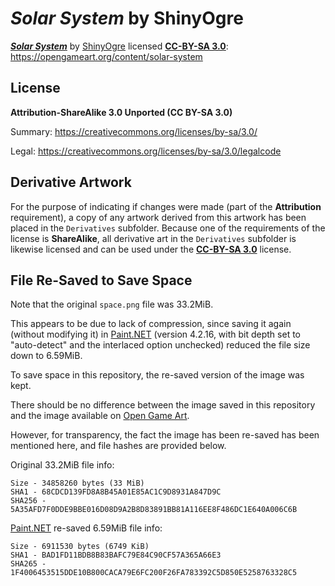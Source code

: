 # *Solar System* by ShinyOgre

[***Solar System***](https://opengameart.org/content/solar-system) by [ShinyOgre](https://opengameart.org/users/shinyogre) licensed [**CC-BY-SA 3.0**](https://creativecommons.org/licenses/by-sa/3.0/): https://opengameart.org/content/solar-system

## License
**Attribution-ShareAlike 3.0 Unported (CC BY-SA 3.0)**

Summary: https://creativecommons.org/licenses/by-sa/3.0/

Legal: https://creativecommons.org/licenses/by-sa/3.0/legalcode

## Derivative Artwork

For the purpose of indicating if changes were made (part of the **Attribution** requirement), a copy of any artwork derived from this artwork has been placed in the `Derivatives` subfolder. Because one of the requirements of the license is **ShareAlike**, all derivative art in the `Derivatives` subfolder is likewise licensed and can be used under the [**CC-BY-SA 3.0**](https://creativecommons.org/licenses/by-sa/3.0/) license.

## File Re-Saved to Save Space

Note that the original `space.png` file was 33.2MiB.

This appears to be due to lack of compression, since saving it again (without modifying it) in [Paint.NET](https://www.getpaint.net/) (version 4.2.16, with bit depth set to "auto-detect" and the interlaced option unchecked) reduced the file size down to 6.59MiB.

To save space in this repository, the re-saved version of the image was kept.

There should be no difference between the image saved in this repository and the image available on [Open Game Art](https://opengameart.org/).

However, for transparency, the fact the image has been re-saved has been mentioned here, and file hashes are provided below.

Original 33.2MiB file info:
```
Size - 34858260 bytes (33 MiB)
SHA1 - 68CDCD139FD8A8B45A01E85AC1C9D8931A847D9C
SHA256 - 5A35AFD7F0DDE9BBE016D08D9A2B8D83891BB81A116EE8F486DC1E640A006C6B
```

[Paint.NET](https://www.getpaint.net/) re-saved 6.59MiB file info:
```
Size - 6911530 bytes (6749 KiB)
SHA1 - BAD1FD11BDB8B83BAFC79E84C90CF57A365A66E3
SHA265 - 1F4006453515DDE10B800CACA79E6FC200F26FA783392C5D850E5258763328C5
```